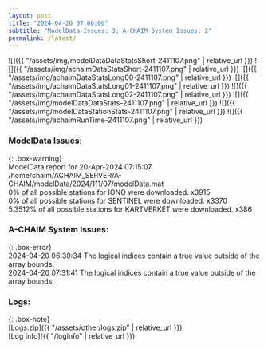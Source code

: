 ```yaml
---
layout: post
title: "2024-04-20 07:00:00"
subtitle: "ModelData Issues: 3; A-CHAIM System Issues: 2"
permalink: /latest/
---
```


![]({{ "/assets/img/modelDataDataStatsShort-2411107.png" | relative_url }})
![]({{ "/assets/img/achaimDataStatsShort-2411107.png" | relative_url }})
![]({{ "/assets/img/achaimDataStatsLong00-2411107.png" | relative_url }})
![]({{ "/assets/img/achaimDataStatsLong01-2411107.png" | relative_url }})
![]({{ "/assets/img/achaimDataStatsLong02-2411107.png" | relative_url }})
![]({{ "/assets/img/modelDataDataStats-2411107.png" | relative_url }})
![]({{ "/assets/img/modelDataStationStats-2411107.png" | relative_url }})
![]({{ "/assets/img/achaimRunTime-2411107.png" | relative_url }})


### ModelData Issues:  
  
{: .box-warning}  
 ModelData report for 20-Apr-2024 07:15:07   
 /home/chaim/ACHAIM_SERVER/A-CHAIM/modelData/2024/111/07/modelData.mat   
 0% of all possible stations for IONO were downloaded. x3915   
 0% of all possible stations for SENTINEL were downloaded. x3370   
 5.3512% of all possible stations for KARTVERKET were downloaded. x386   
  
### A-CHAIM System Issues:  
  
{: .box-error}  
2024-04-20 06:30:34 The logical indices contain a true value outside of the array bounds.  
2024-04-20 07:31:41 The logical indices contain a true value outside of the array bounds.  

### Logs:  
  
{: .box-note}  
[Logs.zip]({{ "/assets/other/logs.zip" | relative_url }})  
[Log Info]({{ "/logInfo" | relative_url }})  
